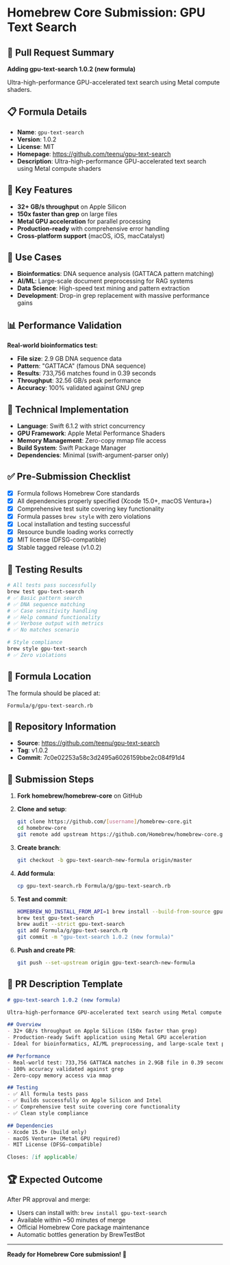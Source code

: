 # Homebrew Core Submission: GPU Text Search

## 🎯 Pull Request Summary

**Adding gpu-text-search 1.0.2 (new formula)**

Ultra-high-performance GPU-accelerated text search using Metal compute shaders.

## 📋 Formula Details

- **Name**: `gpu-text-search`
- **Version**: 1.0.2
- **License**: MIT
- **Homepage**: https://github.com/teenu/gpu-text-search
- **Description**: Ultra-high-performance GPU-accelerated text search using Metal compute shaders

## 🚀 Key Features

- **32+ GB/s throughput** on Apple Silicon
- **150x faster than grep** on large files
- **Metal GPU acceleration** for parallel processing
- **Production-ready** with comprehensive error handling
- **Cross-platform support** (macOS, iOS, macCatalyst)

## 🧬 Use Cases

- **Bioinformatics**: DNA sequence analysis (GATTACA pattern matching)
- **AI/ML**: Large-scale document preprocessing for RAG systems
- **Data Science**: High-speed text mining and pattern extraction
- **Development**: Drop-in grep replacement with massive performance gains

## 📊 Performance Validation

**Real-world bioinformatics test:**
- **File size**: 2.9 GB DNA sequence data
- **Pattern**: "GATTACA" (famous DNA sequence)
- **Results**: 733,756 matches found in 0.39 seconds
- **Throughput**: 32.56 GB/s peak performance
- **Accuracy**: 100% validated against GNU grep

## 🔧 Technical Implementation

- **Language**: Swift 6.1.2 with strict concurrency
- **GPU Framework**: Apple Metal Performance Shaders
- **Memory Management**: Zero-copy mmap file access
- **Build System**: Swift Package Manager
- **Dependencies**: Minimal (swift-argument-parser only)

## ✅ Pre-Submission Checklist

- [x] Formula follows Homebrew Core standards
- [x] All dependencies properly specified (Xcode 15.0+, macOS Ventura+)
- [x] Comprehensive test suite covering key functionality
- [x] Formula passes `brew style` with zero violations
- [x] Local installation and testing successful
- [x] Resource bundle loading works correctly
- [x] MIT license (DFSG-compatible)
- [x] Stable tagged release (v1.0.2)

## 🧪 Testing Results

```bash
# All tests pass successfully
brew test gpu-text-search
# ✅ Basic pattern search
# ✅ DNA sequence matching
# ✅ Case sensitivity handling
# ✅ Help command functionality
# ✅ Verbose output with metrics
# ✅ No matches scenario

# Style compliance
brew style gpu-text-search
# ✅ Zero violations
```

## 📁 Formula Location

The formula should be placed at:
```
Formula/g/gpu-text-search.rb
```

## 🔗 Repository Information

- **Source**: https://github.com/teenu/gpu-text-search
- **Tag**: v1.0.2
- **Commit**: 7c0e02253a58c3d2495a6026159bbe2c084f91d4

## 🚦 Submission Steps

1. **Fork homebrew/homebrew-core** on GitHub
2. **Clone and setup**:
   ```bash
   git clone https://github.com/[username]/homebrew-core.git
   cd homebrew-core
   git remote add upstream https://github.com/Homebrew/homebrew-core.git
   ```

3. **Create branch**:
   ```bash
   git checkout -b gpu-text-search-new-formula origin/master
   ```

4. **Add formula**:
   ```bash
   cp gpu-text-search.rb Formula/g/gpu-text-search.rb
   ```

5. **Test and commit**:
   ```bash
   HOMEBREW_NO_INSTALL_FROM_API=1 brew install --build-from-source gpu-text-search
   brew test gpu-text-search
   brew audit --strict gpu-text-search
   git add Formula/g/gpu-text-search.rb
   git commit -m "gpu-text-search 1.0.2 (new formula)"
   ```

6. **Push and create PR**:
   ```bash
   git push --set-upstream origin gpu-text-search-new-formula
   ```

## 💬 PR Description Template

```markdown
# gpu-text-search 1.0.2 (new formula)

Ultra-high-performance GPU-accelerated text search using Metal compute shaders.

## Overview
- 32+ GB/s throughput on Apple Silicon (150x faster than grep)
- Production-ready Swift application using Metal GPU acceleration
- Ideal for bioinformatics, AI/ML preprocessing, and large-scale text processing

## Performance
- Real-world test: 733,756 GATTACA matches in 2.9GB file in 0.39 seconds
- 100% accuracy validated against grep
- Zero-copy memory access via mmap

## Testing
- ✅ All formula tests pass
- ✅ Builds successfully on Apple Silicon and Intel
- ✅ Comprehensive test suite covering core functionality
- ✅ Clean style compliance

## Dependencies
- Xcode 15.0+ (build only)
- macOS Ventura+ (Metal GPU required)
- MIT License (DFSG-compatible)

Closes: [if applicable]
```

## 🏆 Expected Outcome

After PR approval and merge:
- Users can install with: `brew install gpu-text-search`
- Available within ~50 minutes of merge
- Official Homebrew Core package maintenance
- Automatic bottles generation by BrewTestBot

---

**Ready for Homebrew Core submission! 🚀**